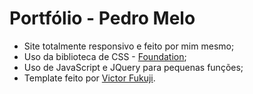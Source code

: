 # Portfólio - Pedro Melo

* Site totalmente responsivo e feito por mim mesmo;
* Uso da biblioteca de CSS - [Foundation](https://foundation.zurb.com/);
* Uso de JavaScript e JQuery para pequenas funções;
* Template feito por [Victor Fukuji](https://www.behance.net/vfukuji).
